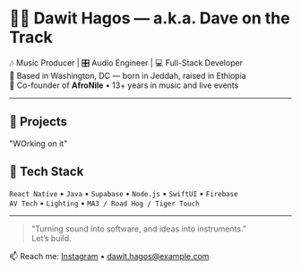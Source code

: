 # 👋🏽 Dawit Hagos — a.k.a. Dave on the Track

🎶 Music Producer | 🎛️ Audio Engineer | 💻 Full-Stack Developer  
📍 Based in Washington, DC — born in Jeddah, raised in Ethiopia  
🎹 Co-founder of **AfroNile** • 13+ years in music and live events

---

## 🚀 Projects


"WOrking on it"



## 🔧 Tech Stack
`React Native` • `Java` • `Supabase` • `Node.js` • `SwiftUI` • `Firebase`  
`AV Tech` • `Lighting` • `MA3 / Road Hog / Tiger Touch`

---

> “Turning sound into software, and ideas into instruments.”  
Let’s build.

📫 Reach me: [Instagram](https://instagram.com/YOURHANDLE) • [dawit.hagos@example.com](mailto:dawit.hagos@example.com)
